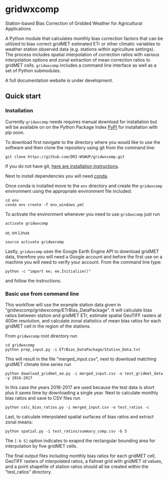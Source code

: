 # gridwxcomp
Station-based Bias Correction of Gridded Weather for Agricultural Applications

A Python module that calculates monthly bias correction factors that can be utilized to bias correct gridMET estimated ETr or other climatic variables to weather station observed data (e.g. stations within agriculture settings). The process includes spatial interpolation of correction ratios with various interpolation options and zonal extraction of mean correction ratios to gridMET cells. ``gridwxcomp`` includes a command line interface as well as a set of Python submodules.

A full documentation website is under development.

## Quick start

### Installation

Currently ``gridwxcomp`` needs requires manual download for installation but will be available on on the Python Package Index [PyPI](https://pypi.org/) for installation with pip soon. 

To download first navigate to the directory where you would like to use the software and then clone the repository using git from the command line:

```
git clone https://github.com/DRI-WSWUP/gridwxcomp.git
```

If you do not have git, [here are installation instructions](https://git-scm.com/book/en/v2/Getting-Started-Installing-Git).

Next to install dependencies you will need [conda](https://conda.io/projects/conda/en/latest/user-guide/install/index.html). 

Once conda is installed move to the ``env`` directory and create the ``gridwxcomp`` environment using the appropriate environment file included:

```
cd env
conda env create -f env_windows.yml
```

To activate the environment whenever you need to use ``gridwxcomp`` just run

```
activate gridwxcomp
```

or, on Linux

```
source activate gridwxcomp
```

Lastly, ``gridwxcomp`` uses the Google Earth Engine API to download gridMET data, therefore you will need a Google account and before the first use on a machine you will need to verify your account. From the command line type:

```
python -c "import ee; ee.Initialize()"
```

and follow the instructions.

### Basic use from command line

This workflow will use the example station data given in "gridwxcomp/gridwxcomp/ETrBias_DataPackage". It will calculate bias ratios between station and gridMET ETr, estimate spatial GeoTIFF rasters at 400m resolution, and calculate zonal statistics of mean bias ratios for each gridMET cell in the region of the stations. 

From ``gridwxcomp`` root directory run

```
cd gridwxcomp
python prep_input.py -i ETrBias_DataPackage/Station_Data.txt  
```

This will result in the file "merged_input.csv", next to download matching gridMET climate time series run

```
python download_gridmet_ee.py -i merged_input.csv -o test_gridmet_data -y 2016-2017
```

In this case the years 2016-2017 are used because the test data is short plus it saves time by downloading a single year. Next to calculate monthly bias ratios and save to CSV files run

```
python calc_bias_ratios.py -i merged_input.csv -o test_ratios -c
```

Last, to calculate interpolated spatial surfaces of bias ratios and extract zonal means:

```
python spatial.py -i test_ratios/summary_comp.csv -b 5
```

The ``[-b 5]`` option indicates to exapnd the rectangular bounding area for interpolation by five gridMET cells.

The final output files including monthly bias ratios for each gridMET cell, GeoTIFF rasters of interpolated ratios, a fishnet grid with gridMET id values, and a point shapefile of station ratios should all be created within the "test_ratios" directory.
